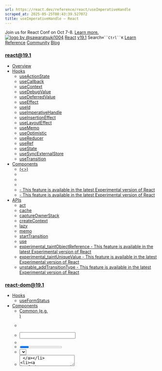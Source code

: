 ```yaml
---
url: https://react.dev/reference/react/useImperativeHandle
scraped_at: 2025-05-25T08:43:39.527072
title: useImperativeHandle – React
---
```


Join us for React Conf on Oct 7-8.
[Learn more.](https://conf.react.dev/)
[![logo by @sawaratsuki1004](https://react.dev/_next/image?url=%2Fimages%2Fuwu.png&w=128&q=75)](https://react.dev/)
[React](https://react.dev/)
[v19.1](https://react.dev/versions)
Search`⌘``Ctrl``K`
[Learn](https://react.dev/learn)
[Reference](https://react.dev/reference/react)
[Community](https://react.dev/community)
[Blog](https://react.dev/blog)
[](https://react.dev/community/translations)
[](https://github.com/facebook/react/releases)
### react@19.1
  * [Overview ](https://react.dev/reference/react "Overview")
  * [Hooks ](https://react.dev/reference/react/hooks "Hooks")
    * [useActionState ](https://react.dev/reference/react/useActionState "useActionState")
    * [useCallback ](https://react.dev/reference/react/useCallback "useCallback")
    * [useContext ](https://react.dev/reference/react/useContext "useContext")
    * [useDebugValue ](https://react.dev/reference/react/useDebugValue "useDebugValue")
    * [useDeferredValue ](https://react.dev/reference/react/useDeferredValue "useDeferredValue")
    * [useEffect ](https://react.dev/reference/react/useEffect "useEffect")
    * [useId ](https://react.dev/reference/react/useId "useId")
    * [useImperativeHandle ](https://react.dev/reference/react/useImperativeHandle "useImperativeHandle")
    * [useInsertionEffect ](https://react.dev/reference/react/useInsertionEffect "useInsertionEffect")
    * [useLayoutEffect ](https://react.dev/reference/react/useLayoutEffect "useLayoutEffect")
    * [useMemo ](https://react.dev/reference/react/useMemo "useMemo")
    * [useOptimistic ](https://react.dev/reference/react/useOptimistic "useOptimistic")
    * [useReducer ](https://react.dev/reference/react/useReducer "useReducer")
    * [useRef ](https://react.dev/reference/react/useRef "useRef")
    * [useState ](https://react.dev/reference/react/useState "useState")
    * [useSyncExternalStore ](https://react.dev/reference/react/useSyncExternalStore "useSyncExternalStore")
    * [useTransition ](https://react.dev/reference/react/useTransition "useTransition")
  * [Components ](https://react.dev/reference/react/components "Components")
    * [<Fragment> (<>) ](https://react.dev/reference/react/Fragment "<Fragment> \(<>\)")
    * [<Profiler> ](https://react.dev/reference/react/Profiler "<Profiler>")
    * [<StrictMode> ](https://react.dev/reference/react/StrictMode "<StrictMode>")
    * [<Suspense> ](https://react.dev/reference/react/Suspense "<Suspense>")
    * [<Activity> - This feature is available in the latest Experimental version of React](https://react.dev/reference/react/Activity "<Activity>")
    * [<ViewTransition> - This feature is available in the latest Experimental version of React](https://react.dev/reference/react/ViewTransition "<ViewTransition>")
  * [APIs ](https://react.dev/reference/react/apis "APIs")
    * [act ](https://react.dev/reference/react/act "act")
    * [cache ](https://react.dev/reference/react/cache "cache")
    * [captureOwnerStack ](https://react.dev/reference/react/captureOwnerStack "captureOwnerStack")
    * [createContext ](https://react.dev/reference/react/createContext "createContext")
    * [lazy ](https://react.dev/reference/react/lazy "lazy")
    * [memo ](https://react.dev/reference/react/memo "memo")
    * [startTransition ](https://react.dev/reference/react/startTransition "startTransition")
    * [use ](https://react.dev/reference/react/use "use")
    * [experimental_taintObjectReference  - This feature is available in the latest Experimental version of React](https://react.dev/reference/react/experimental_taintObjectReference "experimental_taintObjectReference")
    * [experimental_taintUniqueValue  - This feature is available in the latest Experimental version of React](https://react.dev/reference/react/experimental_taintUniqueValue "experimental_taintUniqueValue")
    * [unstable_addTransitionType  - This feature is available in the latest Experimental version of React](https://react.dev/reference/react/addTransitionType "unstable_addTransitionType")
### react-dom@19.1
  * [Hooks ](https://react.dev/reference/react-dom/hooks "Hooks")
    * [useFormStatus ](https://react.dev/reference/react-dom/hooks/useFormStatus "useFormStatus")
  * [Components ](https://react.dev/reference/react-dom/components "Components")
    * [Common (e.g. <div>) ](https://react.dev/reference/react-dom/components/common "Common \(e.g. <div>\)")
    * [<form> ](https://react.dev/reference/react-dom/components/form "<form>")
    * [<input> ](https://react.dev/reference/react-dom/components/input "<input>")
    * [<option> ](https://react.dev/reference/react-dom/components/option "<option>")
    * [<progress> ](https://react.dev/reference/react-dom/components/progress "<progress>")
    * [<select> ](https://react.dev/reference/react-dom/components/select "<select>")
    * [<textarea> ](https://react.dev/reference/react-dom/components/textarea "<textarea>")
    * [<link> ](https://react.dev/reference/react-dom/components/link "<link>")
    * [<meta> ](https://react.dev/reference/react-dom/components/meta "<meta>")
    * [<script> ](https://react.dev/reference/react-dom/components/script "<script>")
    * [<style> ](https://react.dev/reference/react-dom/components/style "<style>")
    * [<title> ](https://react.dev/reference/react-dom/components/title "<title>")
  * [APIs ](https://react.dev/reference/react-dom "APIs")
    * [createPortal ](https://react.dev/reference/react-dom/createPortal "createPortal")
    * [flushSync ](https://react.dev/reference/react-dom/flushSync "flushSync")
    * [preconnect ](https://react.dev/reference/react-dom/preconnect "preconnect")
    * [prefetchDNS ](https://react.dev/reference/react-dom/prefetchDNS "prefetchDNS")
    * [preinit ](https://react.dev/reference/react-dom/preinit "preinit")
    * [preinitModule ](https://react.dev/reference/react-dom/preinitModule "preinitModule")
    * [preload ](https://react.dev/reference/react-dom/preload "preload")
    * [preloadModule ](https://react.dev/reference/react-dom/preloadModule "preloadModule")
  * [Client APIs ](https://react.dev/reference/react-dom/client "Client APIs")
    * [createRoot ](https://react.dev/reference/react-dom/client/createRoot "createRoot")
    * [hydrateRoot ](https://react.dev/reference/react-dom/client/hydrateRoot "hydrateRoot")
  * [Server APIs ](https://react.dev/reference/react-dom/server "Server APIs")
    * [renderToPipeableStream ](https://react.dev/reference/react-dom/server/renderToPipeableStream "renderToPipeableStream")
    * [renderToReadableStream ](https://react.dev/reference/react-dom/server/renderToReadableStream "renderToReadableStream")
    * [renderToStaticMarkup ](https://react.dev/reference/react-dom/server/renderToStaticMarkup "renderToStaticMarkup")
    * [renderToString ](https://react.dev/reference/react-dom/server/renderToString "renderToString")
  * [Static APIs ](https://react.dev/reference/react-dom/static "Static APIs")
    * [prerender ](https://react.dev/reference/react-dom/static/prerender "prerender")
    * [prerenderToNodeStream ](https://react.dev/reference/react-dom/static/prerenderToNodeStream "prerenderToNodeStream")
### Rules of React
  * [Overview ](https://react.dev/reference/rules "Overview")
    * [Components and Hooks must be pure ](https://react.dev/reference/rules/components-and-hooks-must-be-pure "Components and Hooks must be pure")
    * [React calls Components and Hooks ](https://react.dev/reference/rules/react-calls-components-and-hooks "React calls Components and Hooks")
    * [Rules of Hooks ](https://react.dev/reference/rules/rules-of-hooks "Rules of Hooks")
### React Server Components
  * [Server Components ](https://react.dev/reference/rsc/server-components "Server Components")
  * [Server Functions ](https://react.dev/reference/rsc/server-functions "Server Functions")
  * [Directives ](https://react.dev/reference/rsc/directives "Directives")
    * ['use client' ](https://react.dev/reference/rsc/use-client "'use client'")
    * ['use server' ](https://react.dev/reference/rsc/use-server "'use server'")
### Legacy APIs
  * [Legacy React APIs ](https://react.dev/reference/react/legacy "Legacy React APIs")
    * [Children ](https://react.dev/reference/react/Children "Children")
    * [cloneElement ](https://react.dev/reference/react/cloneElement "cloneElement")
    * [Component ](https://react.dev/reference/react/Component "Component")
    * [createElement ](https://react.dev/reference/react/createElement "createElement")
    * [createRef ](https://react.dev/reference/react/createRef "createRef")
    * [forwardRef ](https://react.dev/reference/react/forwardRef "forwardRef")
    * [isValidElement ](https://react.dev/reference/react/isValidElement "isValidElement")
    * [PureComponent ](https://react.dev/reference/react/PureComponent "PureComponent")


Is this page useful?
[API Reference](https://react.dev/reference/react)
[Hooks](https://react.dev/reference/react/hooks)
# useImperativeHandle[](https://react.dev/reference/react/useImperativeHandle#undefined "Link for this heading")
`useImperativeHandle` is a React Hook that lets you customize the handle exposed as a [ref.](https://react.dev/learn/manipulating-the-dom-with-refs)
```

useImperativeHandle(ref, createHandle, dependencies?)

```

  * [Reference ](https://react.dev/reference/react/useImperativeHandle#reference)
    * [`useImperativeHandle(ref, createHandle, dependencies?)` ](https://react.dev/reference/react/useImperativeHandle#useimperativehandle)
  * [Usage ](https://react.dev/reference/react/useImperativeHandle#usage)
    * [Exposing a custom ref handle to the parent component ](https://react.dev/reference/react/useImperativeHandle#exposing-a-custom-ref-handle-to-the-parent-component)
    * [Exposing your own imperative methods ](https://react.dev/reference/react/useImperativeHandle#exposing-your-own-imperative-methods)


## Reference [](https://react.dev/reference/react/useImperativeHandle#reference "Link for Reference ")
### `useImperativeHandle(ref, createHandle, dependencies?)` [](https://react.dev/reference/react/useImperativeHandle#useimperativehandle "Link for this heading")
Call `useImperativeHandle` at the top level of your component to customize the ref handle it exposes:
```

import { useImperativeHandle } from 'react';
function MyInput({ ref }) {
 useImperativeHandle(ref, () => {
  return {
   // ... your methods ...
  };
 }, []);
 // ...

```

[See more examples below.](https://react.dev/reference/react/useImperativeHandle#usage)
#### Parameters [](https://react.dev/reference/react/useImperativeHandle#parameters "Link for Parameters ")
  * `ref`: The `ref` you received as a prop to the `MyInput` component.
  * `createHandle`: A function that takes no arguments and returns the ref handle you want to expose. That ref handle can have any type. Usually, you will return an object with the methods you want to expose.
  * **optional** `dependencies`: The list of all reactive values referenced inside of the `createHandle` code. Reactive values include props, state, and all the variables and functions declared directly inside your component body. If your linter is [configured for React](https://react.dev/learn/editor-setup#linting), it will verify that every reactive value is correctly specified as a dependency. The list of dependencies must have a constant number of items and be written inline like `[dep1, dep2, dep3]`. React will compare each dependency with its previous value using the [`Object.is`](https://developer.mozilla.org/en-US/docs/Web/JavaScript/Reference/Global_Objects/Object/is) comparison. If a re-render resulted in a change to some dependency, or if you omitted this argument, your `createHandle` function will re-execute, and the newly created handle will be assigned to the ref.


### Note
Starting with React 19, [`ref` is available as a prop.](https://react.dev/blog/2024/12/05/react-19#ref-as-a-prop) In React 18 and earlier, it was necessary to get the `ref` from [`forwardRef`.](https://react.dev/reference/react/forwardRef)
#### Returns [](https://react.dev/reference/react/useImperativeHandle#returns "Link for Returns ")
`useImperativeHandle` returns `undefined`.
## Usage [](https://react.dev/reference/react/useImperativeHandle#usage "Link for Usage ")
### Exposing a custom ref handle to the parent component [](https://react.dev/reference/react/useImperativeHandle#exposing-a-custom-ref-handle-to-the-parent-component "Link for Exposing a custom ref handle to the parent component ")
To expose a DOM node to the parent element, pass in the `ref` prop to the node.
```

function MyInput({ ref }) {
 return <input ref={ref} />;
};

```

With the code above, [a ref to `MyInput` will receive the `<input>` DOM node.](https://react.dev/learn/manipulating-the-dom-with-refs) However, you can expose a custom value instead. To customize the exposed handle, call `useImperativeHandle` at the top level of your component:
```

import { useImperativeHandle } from 'react';
function MyInput({ ref }) {
 useImperativeHandle(ref, () => {
  return {
   // ... your methods ...
  };
 }, []);
 return <input />;
};

```

Note that in the code above, the `ref` is no longer passed to the `<input>`.
For example, suppose you don’t want to expose the entire `<input>` DOM node, but you want to expose two of its methods: `focus` and `scrollIntoView`. To do this, keep the real browser DOM in a separate ref. Then use `useImperativeHandle` to expose a handle with only the methods that you want the parent component to call:
```

import { useRef, useImperativeHandle } from 'react';
function MyInput({ ref }) {
 const inputRef = useRef(null);
 useImperativeHandle(ref, () => {
  return {
   focus() {
    inputRef.current.focus();
   },
   scrollIntoView() {
    inputRef.current.scrollIntoView();
   },
  };
 }, []);
 return <input ref={inputRef} />;
};

```

Now, if the parent component gets a ref to `MyInput`, it will be able to call the `focus` and `scrollIntoView` methods on it. However, it will not have full access to the underlying `<input>` DOM node.
App.jsMyInput.js
App.js
ResetFork
```
import { useRef } from 'react';
import MyInput from './MyInput.js';
export default function Form() {
 const ref = useRef(null);
 function handleClick() {
  ref.current.focus();
  // This won't work because the DOM node isn't exposed:
  // ref.current.style.opacity = 0.5;
 }
 return (
  <form>
   <MyInput placeholder="Enter your name" ref={ref} />
   <button type="button" onClick={handleClick}>
    Edit
   </button>
  </form>
 );
}

```

Show more
### Exposing your own imperative methods [](https://react.dev/reference/react/useImperativeHandle#exposing-your-own-imperative-methods "Link for Exposing your own imperative methods ")
The methods you expose via an imperative handle don’t have to match the DOM methods exactly. For example, this `Post` component exposes a `scrollAndFocusAddComment` method via an imperative handle. This lets the parent `Page` scroll the list of comments _and_ focus the input field when you click the button:
App.jsPost.jsCommentList.jsAddComment.js
App.js
ResetFork
```
import { useRef } from 'react';
import Post from './Post.js';
export default function Page() {
 const postRef = useRef(null);
 function handleClick() {
  postRef.current.scrollAndFocusAddComment();
 }
 return (
  <>
   <button onClick={handleClick}>
    Write a comment
   </button>
   <Post ref={postRef} />
  </>
 );
}

```

Show more
### Pitfall
**Do not overuse refs.** You should only use refs for _imperative_ behaviors that you can’t express as props: for example, scrolling to a node, focusing a node, triggering an animation, selecting text, and so on.
**If you can express something as a prop, you should not use a ref.** For example, instead of exposing an imperative handle like `{ open, close }` from a `Modal` component, it is better to take `isOpen` as a prop like `<Modal isOpen={isOpen} />`. [Effects](https://react.dev/learn/synchronizing-with-effects) can help you expose imperative behaviors via props.
[PrevioususeId](https://react.dev/reference/react/useId)[NextuseInsertionEffect](https://react.dev/reference/react/useInsertionEffect)
[](https://opensource.fb.com/)
Copyright © Meta Platforms, Inc
no uwu plz
uwu?
Logo by[@sawaratsuki1004](https://twitter.com/sawaratsuki1004)
[Learn React](https://react.dev/learn)
[Quick Start](https://react.dev/learn)
[Installation](https://react.dev/learn/installation)
[Describing the UI](https://react.dev/learn/describing-the-ui)
[Adding Interactivity](https://react.dev/learn/adding-interactivity)
[Managing State](https://react.dev/learn/managing-state)
[Escape Hatches](https://react.dev/learn/escape-hatches)
[API Reference](https://react.dev/reference/react)
[React APIs](https://react.dev/reference/react)
[React DOM APIs](https://react.dev/reference/react-dom)
[Community](https://react.dev/community)
[Code of Conduct](https://github.com/facebook/react/blob/main/CODE_OF_CONDUCT.md)
[Meet the Team](https://react.dev/community/team)
[Docs Contributors](https://react.dev/community/docs-contributors)
[Acknowledgements](https://react.dev/community/acknowledgements)
More
[Blog](https://react.dev/blog)
[React Native](https://reactnative.dev/)
[Privacy](https://opensource.facebook.com/legal/privacy)
[Terms](https://opensource.fb.com/legal/terms/)
[](https://www.facebook.com/react)[](https://twitter.com/reactjs)[](https://bsky.app/profile/react.dev)[](https://github.com/facebook/react)
## On this page
  * [Overview](https://react.dev/reference/react/useImperativeHandle)
  * [Reference ](https://react.dev/reference/react/useImperativeHandle#reference)
  * [`useImperativeHandle(ref, createHandle, dependencies?)` ](https://react.dev/reference/react/useImperativeHandle#useimperativehandle)
  * [Usage ](https://react.dev/reference/react/useImperativeHandle#usage)
  * [Exposing a custom ref handle to the parent component ](https://react.dev/reference/react/useImperativeHandle#exposing-a-custom-ref-handle-to-the-parent-component)
  * [Exposing your own imperative methods ](https://react.dev/reference/react/useImperativeHandle#exposing-your-own-imperative-methods)



